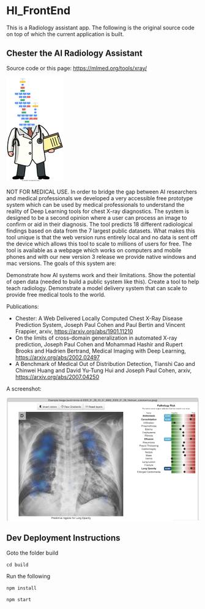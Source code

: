 # HI_FrontEnd
This is a Radiology assistant app. The following is the original source code on top of which the current application is built. 

## Chester the AI Radiology Assistant

Source code or this page: https://mlmed.org/tools/xray/

![](res/dr-convnet-small.png)

NOT FOR MEDICAL USE. In order to bridge the gap between AI researchers and medical professionals we developed a very accessible free prototype system which can be used by medical professionals to understand the reality of Deep Learning tools for chest X-ray diagnostics. The system is designed to be a second opinion where a user can process an image to confirm or aid in their diagnosis. The tool predicts 18 different radiological findings based on data from the 7 largest public datasets. What makes this tool unique is that the web version runs entirely local and no data is sent off the device which allows this tool to scale to millions of users for free. The tool is available as a webpage which works on computers and mobile phones and with our new version 3 release we provide native windows and mac versions. The goals of this system are:

Demonstrate how AI systems work and their limitations.
Show the potential of open data (needed to build a public system like this).
Create a tool to help teach radiology.
Demonstrate a model delivery system that can scale to provide free medical tools to the world.

Publications:
- Chester: A Web Delivered Locally Computed Chest X-Ray Disease Prediction System, Joseph Paul Cohen and Paul Bertin and Vincent Frappier, arxiv, https://arxiv.org/abs/1901.11210
- On the limits of cross-domain generalization in automated X-ray prediction, Joseph Paul Cohen and Mohammad Hashir and Rupert Brooks and Hadrien Bertrand, Medical Imaging with Deep Learning, https://arxiv.org/abs/2002.02497
- A Benchmark of Medical Out of Distribution Detection, Tianshi Cao and Chinwei Huang and David Yu-Tung Hui and Joseph Paul Cohen, arxiv, https://arxiv.org/abs/2007.04250


A screenshot:

![](res/share.jpg)


## Dev Deployment Instructions
Goto the folder build 
```
cd build
```

Run the following
```
npm install
```

```
npm start
```

